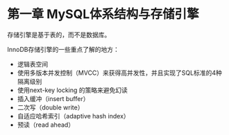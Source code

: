 # 第一章 MySQL体系结构与存储引擎

存储引擎是基于表的，而不是数据库。

InnoDB存储引擎的一些重点了解的地方：

- 逻辑表空间
- 使用多版本并发控制（MVCC）来获得高并发性，并且实现了SQL标准的4种隔离级别
- 使用next-key locking 的策略来避免幻读
- 插入缓冲（insert buffer）
- 二次写（double write）
- 自适应哈希索引（adaptive hash index）
- 预读（read ahead）